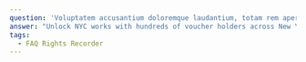 ```yaml
---
question: 'Voluptatem accusantium doloremque laudantium, totam rem aperiam?'
answer: "Unlock NYC works with hundreds of voucher holders across New York City, and we work\_with community members to identify if they are willing to share their story with the press.\_When you fill out our Media Request Form, please give us as many details as possible about the number of interviewees you’re hoping to speak with, what experiences they’d ideally have (e.g., voucher type, current housing situation, borough, reports about a particular broker/landlord, etc.), interview format (phone, virtual, in-person) and access to the questions you plan to ask with as much specificity as possible. This helps us efficiently review the request, identify possible sources, and obtain full and informed consent before introducing them to you. We also ask that members of the press be willing to have an Unlock NYC Communications team member sit in on interview(s) with our users if they request someone from our team to accompany them.\n"
tags:
  - FAQ Rights Recorder
---
```


